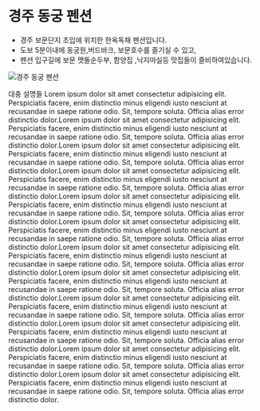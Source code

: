 # 경주 동궁 펜션

* 경주 보문단지 초입에 위치한 한옥독채 펜션입니다.
* 도보 5분이내에 동궁원,버드바크, 보문호수를 즐기실 수 있고,
* 펜션 입구길에 보문 맷돌순두부, 함양집 ,낙지마실등 맛집들이 즐비하여있습니다.

![경주 동궁 펜션](/main1.jpg)

대충 설명들
Lorem ipsum dolor sit amet consectetur adipisicing elit. Perspiciatis facere, enim distinctio minus eligendi iusto nesciunt at recusandae in saepe ratione odio. Sit, tempore soluta. Officia alias error distinctio dolor.Lorem ipsum dolor sit amet consectetur adipisicing elit. Perspiciatis facere, enim distinctio minus eligendi iusto nesciunt at recusandae in saepe ratione odio. Sit, tempore soluta. Officia alias error distinctio dolor.Lorem ipsum dolor sit amet consectetur adipisicing elit. Perspiciatis facere, enim distinctio minus eligendi iusto nesciunt at recusandae in saepe ratione odio. Sit, tempore soluta. Officia alias error distinctio dolor.Lorem ipsum dolor sit amet consectetur adipisicing elit. Perspiciatis facere, enim distinctio minus eligendi iusto nesciunt at recusandae in saepe ratione odio. Sit, tempore soluta. Officia alias error distinctio dolor.Lorem ipsum dolor sit amet consectetur adipisicing elit. Perspiciatis facere, enim distinctio minus eligendi iusto nesciunt at recusandae in saepe ratione odio. Sit, tempore soluta. Officia alias error distinctio dolor.Lorem ipsum dolor sit amet consectetur adipisicing elit. Perspiciatis facere, enim distinctio minus eligendi iusto nesciunt at recusandae in saepe ratione odio. Sit, tempore soluta. Officia alias error distinctio dolor.Lorem ipsum dolor sit amet consectetur adipisicing elit. Perspiciatis facere, enim distinctio minus eligendi iusto nesciunt at recusandae in saepe ratione odio. Sit, tempore soluta. Officia alias error distinctio dolor.Lorem ipsum dolor sit amet consectetur adipisicing elit. Perspiciatis facere, enim distinctio minus eligendi iusto nesciunt at recusandae in saepe ratione odio. Sit, tempore soluta. Officia alias error distinctio dolor.Lorem ipsum dolor sit amet consectetur adipisicing elit. Perspiciatis facere, enim distinctio minus eligendi iusto nesciunt at recusandae in saepe ratione odio. Sit, tempore soluta. Officia alias error distinctio dolor.Lorem ipsum dolor sit amet consectetur adipisicing elit. Perspiciatis facere, enim distinctio minus eligendi iusto nesciunt at recusandae in saepe ratione odio. Sit, tempore soluta. Officia alias error distinctio dolor.Lorem ipsum dolor sit amet consectetur adipisicing elit. Perspiciatis facere, enim distinctio minus eligendi iusto nesciunt at recusandae in saepe ratione odio. Sit, tempore soluta. Officia alias error distinctio dolor.Lorem ipsum dolor sit amet consectetur adipisicing elit. Perspiciatis facere, enim distinctio minus eligendi iusto nesciunt at recusandae in saepe ratione odio. Sit, tempore soluta. Officia alias error distinctio dolor.